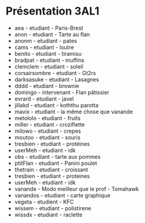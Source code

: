 # Présentation 3AL1

- aea - etudiant - Paris-Brest
- anon - etudiant - Tarte au flan
- anonm - etudiant - pates
- cams - etudiant - loutre
- benito - etudiant - tiramisu
- bradpat - etudiant - muffins
- clemclem - etudiant - soleil
- corsairsombre - etudiant - Gt2rs
- darksasuke - etudiant - Lasagnes
- dddd - etudiant - brownie
- domingo - intervenant - Flan pâtissier
- evrard - etudiant - javel
- jillakd - etudiant - koththu parotta
- mavix - etudiant - la même chose que vanande
- metololo - etudiant - fruits
- miller - etudiant - croziflette
- milowo - etudiant - crepes
- moutoo - etudiant - souris
- tresbien - etudiant - protéines
- userMeh - etudiant - idk
- obs - etudiant - tarte aux pommes
- ptitFlan - etudiant - Panini poulet
- thetrain - etudiant - croissant
- tresbien - etudiant - proteines
- userMeh - etudiant - idk
- vanande - Modo meilleur que le prof - Tomahawk
- vanandos - etudiant - carte graphique
- vegeta - etudient - KFC
- wissem - etudiant - polistirene
- wissdx - etudiant - raclette
